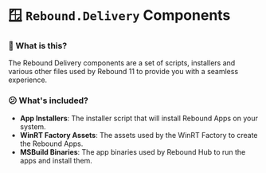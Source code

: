﻿# 🪟 `Rebound.Delivery` Components

### 🤔 What is this?

The Rebound Delivery components are a set of scripts, installers and various other files used by Rebound 11 to provide you with a seamless experience.

### 😕 What's included?

- **App Installers**: The installer script that will install Rebound Apps on your system.
- **WinRT Factory Assets**: The assets used by the WinRT Factory to create the Rebound Apps.
- **MSBuild Binaries**: The app binaries used by Rebound Hub to run the apps and install them.